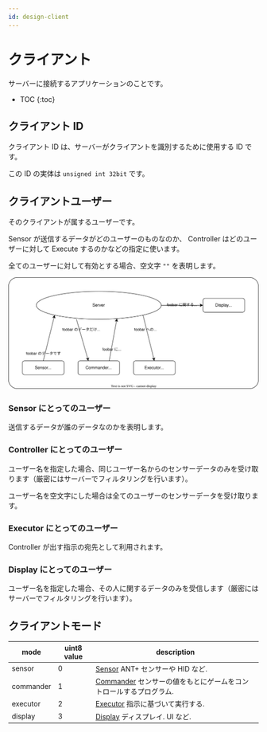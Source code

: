```yaml
---
id: design-client
---
```


# クライアント

サーバーに接続するアプリケーションのことです。

-   TOC
    {:toc}

## クライアント ID

クライアント ID は、サーバーがクライアントを識別するために使用する ID です。

この ID の実体は `unsigned int 32bit` です。

## クライアントユーザー

そのクライアントが属するユーザーです。

Sensor が送信するデータがどのユーザーのものなのか、 Controller はどのユーザーに対して Execute するのかなどの指定に使います。

全てのユーザーに対して有効とする場合、空文字 `""` を表明します。

![ユーザー名ありのやりとり](client-user.svg)

### Sensor にとってのユーザー

送信するデータが誰のデータなのかを表明します。

### Controller にとってのユーザー

ユーザー名を指定した場合、同じユーザー名からのセンサーデータのみを受け取ります（厳密にはサーバーでフィルタリングを行います）。

ユーザー名を空文字にした場合は全てのユーザーのセンサーデータを受け取ります。

### Executor にとってのユーザー

Controller が出す指示の宛先として利用されます。

### Display にとってのユーザー

ユーザー名を指定した場合、その人に関するデータのみを受信します（厳密にはサーバーでフィルタリングを行います）。

## クライアントモード

| mode      | uint8 value | description                                                                                       |
| --------- | ----------- | ------------------------------------------------------------------------------------------------- |
| sensor    | 0           | [Sensor](../client/sensor/index.md) ANT+ センサーや HID など.                                     |
| commander | 1           | [Commander](../client/commander/index.md) センサーの値をもとにゲームをコントロールするプログラム. |
| executor  | 2           | [Executor](../client/executor/index.md) 指示に基づいて実行する.                                   |
| display   | 3           | [Display](../client/display/) ディスプレイ. UI など.                                              |
